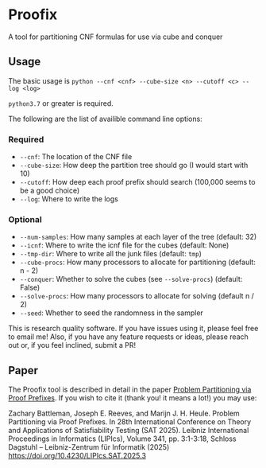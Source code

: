 # Proofix
A tool for partitioning CNF formulas for use via cube and conquer

## Usage
The basic usage is `python --cnf <cnf> --cube-size <n> --cutoff <c> --log <log>`

`python3.7` or greater is required. 

The following are the list of availible command line options:
### Required
- `--cnf`: The location of the CNF file
- `--cube-size`: How deep the partition tree should go (I would start with 10)
- `--cutoff`: How deep each proof prefix should search (100,000 seems to be a good choice)
- `--log`: Where  to write the logs
### Optional
- `--num-samples`: How many samples at each layer of the tree (default: 32)
- `--icnf`: Where to write the icnf file for the cubes (default: None)
- `--tmp-dir`: Where to write all the junk files (default: `tmp`)
- `--cube-procs`: How many processors to allocate for partitioning (default: n - 2)
- `--conquer`: Whether to solve the cubes (see `--solve-procs`) (default: False)
- `--solve-procs`: How many processors to allocate for solving (default n / 2)
- `--seed`: Whether to seed the randomness in the sampler

This is research quality software. If you have issues using it, please feel free to email me!
Also, if you have any feature requests or ideas, please reach out or, if you feel inclined, submit a PR!


## Paper
The Proofix tool is described in detail in the paper [Problem Partitioning via Proof Prefixes](https://drops.dagstuhl.de/entities/document/10.4230/LIPIcs.SAT.2025.3).
If you wish to cite it (thank you! it means a lot!) you may use:

Zachary Battleman, Joseph E. Reeves, and Marijn J. H. Heule. Problem Partitioning via Proof Prefixes. In 28th International Conference on Theory and Applications of Satisfiability Testing (SAT 2025). Leibniz International Proceedings in Informatics (LIPIcs), Volume 341, pp. 3:1-3:18, Schloss Dagstuhl – Leibniz-Zentrum für Informatik (2025) https://doi.org/10.4230/LIPIcs.SAT.2025.3

